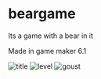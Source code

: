 # beargame
Its a game with a bear in it

Made in game maker 6.1

![title](https://github.com/dabroom/beargame/assets/107962661/97530d4d-73c7-4092-9d8e-1b1e002eeb50)
![level](https://github.com/dabroom/beargame/assets/107962661/1eb7c40d-ac29-4572-b1bf-2a8aca534e3d)
![goust](https://github.com/dabroom/beargame/assets/107962661/4ae69767-379d-4577-8559-907dc826cd06)
